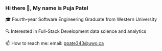 ### Hi there 👋, My name is Puja Patel 

🎓 Fourth-year Software Engineering Graduate from Western University

🔍 Interested in Full-Stack Development data science and analytics

📫 How to reach me: email: ppate343@uwo.ca 

